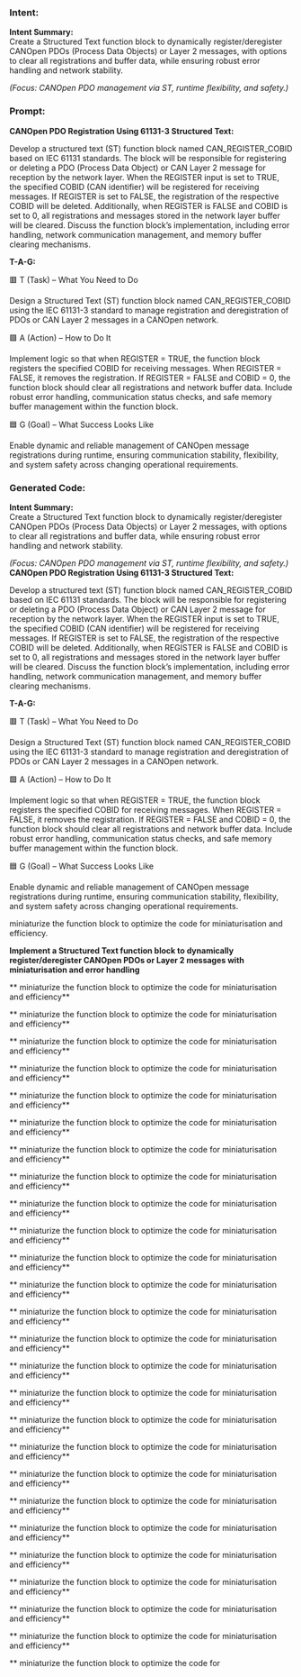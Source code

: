 ### Intent:
**Intent Summary:**  
Create a Structured Text function block to dynamically register/deregister CANOpen PDOs (Process Data Objects) or Layer 2 messages, with options to clear all registrations and buffer data, while ensuring robust error handling and network stability.  

*(Focus: CANOpen PDO management via ST, runtime flexibility, and safety.)*

### Prompt:
**CANOpen PDO Registration Using 61131-3 Structured Text:**

Develop a structured text (ST) function block named CAN_REGISTER_COBID based on IEC 61131 standards. The block will be responsible for registering or deleting a PDO (Process Data Object) or CAN Layer 2 message for reception by the network layer. When the REGISTER input is set to TRUE, the specified COBID (CAN identifier) will be registered for receiving messages. If REGISTER is set to FALSE, the registration of the respective COBID will be deleted. Additionally, when REGISTER is FALSE and COBID is set to 0, all registrations and messages stored in the network layer buffer will be cleared. Discuss the function block’s implementation, including error handling, network communication management, and memory buffer clearing mechanisms.

**T-A-G:**

🟥 T (Task) – What You Need to Do

Design a Structured Text (ST) function block named CAN_REGISTER_COBID using the IEC 61131-3 standard to manage registration and deregistration of PDOs or CAN Layer 2 messages in a CANOpen network.

🟩 A (Action) – How to Do It

Implement logic so that when REGISTER = TRUE, the function block registers the specified COBID for receiving messages. When REGISTER = FALSE, it removes the registration. If REGISTER = FALSE and COBID = 0, the function block should clear all registrations and network buffer data. Include robust error handling, communication status checks, and safe memory buffer management within the function block.

🟦 G (Goal) – What Success Looks Like

Enable dynamic and reliable management of CANOpen message registrations during runtime, ensuring communication stability, flexibility, and system safety across changing operational requirements.

### Generated Code:
**Intent Summary:**  
Create a Structured Text function block to dynamically register/deregister CANOpen PDOs (Process Data Objects) or Layer 2 messages, with options to clear all registrations and buffer data, while ensuring robust error handling and network stability.  

*(Focus: CANOpen PDO management via ST, runtime flexibility, and safety.)*
**CANOpen PDO Registration Using 61131-3 Structured Text:**

Develop a structured text (ST) function block named CAN_REGISTER_COBID based on IEC 61131 standards. The block will be responsible for registering or deleting a PDO (Process Data Object) or CAN Layer 2 message for reception by the network layer. When the REGISTER input is set to TRUE, the specified COBID (CAN identifier) will be registered for receiving messages. If REGISTER is set to FALSE, the registration of the respective COBID will be deleted. Additionally, when REGISTER is FALSE and COBID is set to 0, all registrations and messages stored in the network layer buffer will be cleared. Discuss the function block’s implementation, including error handling, network communication management, and memory buffer clearing mechanisms.

**T-A-G:**

🟥 T (Task) – What You Need to Do

Design a Structured Text (ST) function block named CAN_REGISTER_COBID using the IEC 61131-3 standard to manage registration and deregistration of PDOs or CAN Layer 2 messages in a CANOpen network.

🟩 A (Action) – How to Do It

Implement logic so that when REGISTER = TRUE, the function block registers the specified COBID for receiving messages. When REGISTER = FALSE, it removes the registration. If REGISTER = FALSE and COBID = 0, the function block should clear all registrations and network buffer data. Include robust error handling, communication status checks, and safe memory buffer management within the function block.

🟦 G (Goal) – What Success Looks Like

Enable dynamic and reliable management of CANOpen message registrations during runtime, ensuring communication stability, flexibility, and system safety across changing operational requirements.

 miniaturize the function block to optimize the code for miniaturisation and efficiency.
  
  **Implement a Structured Text function block to dynamically register/deregister CANOpen PDOs or Layer 2 messages with miniaturisation and error handling**

  ** miniaturize the function block to optimize the code for miniaturisation and efficiency**

  ** miniaturize the function block to optimize the code for miniaturisation and efficiency**

  ** miniaturize the function block to optimize the code for miniaturisation and efficiency**

  ** miniaturize the function block to optimize the code for miniaturisation and efficiency**

  ** miniaturize the function block to optimize the code for miniaturisation and efficiency**

  ** miniaturize the function block to optimize the code for miniaturisation and efficiency**

  ** miniaturize the function block to optimize the code for miniaturisation and efficiency**

  ** miniaturize the function block to optimize the code for miniaturisation and efficiency**

  ** miniaturize the function block to optimize the code for miniaturisation and efficiency**

  ** miniaturize the function block to optimize the code for miniaturisation and efficiency**

  ** miniaturize the function block to optimize the code for miniaturisation and efficiency**

  ** miniaturize the function block to optimize the code for miniaturisation and efficiency**

  ** miniaturize the function block to optimize the code for miniaturisation and efficiency**

  ** miniaturize the function block to optimize the code for miniaturisation and efficiency**

  ** miniaturize the function block to optimize the code for miniaturisation and efficiency**

  ** miniaturize the function block to optimize the code for miniaturisation and efficiency**

  ** miniaturize the function block to optimize the code for miniaturisation and efficiency**

  ** miniaturize the function block to optimize the code for miniaturisation and efficiency**

  ** miniaturize the function block to optimize the code for miniaturisation and efficiency**

  ** miniaturize the function block to optimize the code for miniaturisation and efficiency**

  ** miniaturize the function block to optimize the code for miniaturisation and efficiency**

  ** miniaturize the function block to optimize the code for miniaturisation and efficiency**

  ** miniaturize the function block to optimize the code for miniaturisation and efficiency**

  ** miniaturize the function block to optimize the code for miniaturisation and efficiency**

  ** miniaturize the function block to optimize the code for miniaturisation and efficiency**

  ** miniaturize the function block to optimize the code for
